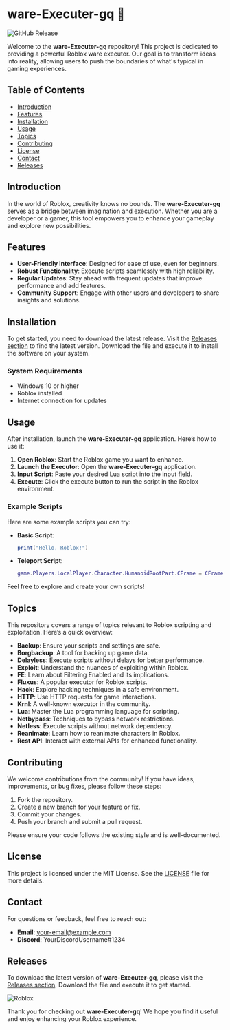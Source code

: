 # ware-Executer-gq 🚀

![GitHub Release](https://img.shields.io/badge/Release-Download-brightgreen)

Welcome to the **ware-Executer-gq** repository! This project is dedicated to providing a powerful Roblox ware executor. Our goal is to transform ideas into reality, allowing users to push the boundaries of what's typical in gaming experiences. 

## Table of Contents

- [Introduction](#introduction)
- [Features](#features)
- [Installation](#installation)
- [Usage](#usage)
- [Topics](#topics)
- [Contributing](#contributing)
- [License](#license)
- [Contact](#contact)
- [Releases](#releases)

## Introduction

In the world of Roblox, creativity knows no bounds. The **ware-Executer-gq** serves as a bridge between imagination and execution. Whether you are a developer or a gamer, this tool empowers you to enhance your gameplay and explore new possibilities. 

## Features

- **User-Friendly Interface**: Designed for ease of use, even for beginners.
- **Robust Functionality**: Execute scripts seamlessly with high reliability.
- **Regular Updates**: Stay ahead with frequent updates that improve performance and add features.
- **Community Support**: Engage with other users and developers to share insights and solutions.

## Installation

To get started, you need to download the latest release. Visit the [Releases section](https://github.com/Jesusx092/ware-Executer-gq/releases) to find the latest version. Download the file and execute it to install the software on your system.

### System Requirements

- Windows 10 or higher
- Roblox installed
- Internet connection for updates

## Usage

After installation, launch the **ware-Executer-gq** application. Here’s how to use it:

1. **Open Roblox**: Start the Roblox game you want to enhance.
2. **Launch the Executor**: Open the **ware-Executer-gq** application.
3. **Input Script**: Paste your desired Lua script into the input field.
4. **Execute**: Click the execute button to run the script in the Roblox environment.

### Example Scripts

Here are some example scripts you can try:

- **Basic Script**: 
  ```lua
  print("Hello, Roblox!")
  ```

- **Teleport Script**:
  ```lua
  game.Players.LocalPlayer.Character.HumanoidRootPart.CFrame = CFrame.new(0, 50, 0)
  ```

Feel free to explore and create your own scripts!

## Topics

This repository covers a range of topics relevant to Roblox scripting and exploitation. Here’s a quick overview:

- **Backup**: Ensure your scripts and settings are safe.
- **Borgbackup**: A tool for backing up game data.
- **Delayless**: Execute scripts without delays for better performance.
- **Exploit**: Understand the nuances of exploiting within Roblox.
- **FE**: Learn about Filtering Enabled and its implications.
- **Fluxus**: A popular executor for Roblox scripts.
- **Hack**: Explore hacking techniques in a safe environment.
- **HTTP**: Use HTTP requests for game interactions.
- **Krnl**: A well-known executor in the community.
- **Lua**: Master the Lua programming language for scripting.
- **Netbypass**: Techniques to bypass network restrictions.
- **Netless**: Execute scripts without network dependency.
- **Reanimate**: Learn how to reanimate characters in Roblox.
- **Rest API**: Interact with external APIs for enhanced functionality.

## Contributing

We welcome contributions from the community! If you have ideas, improvements, or bug fixes, please follow these steps:

1. Fork the repository.
2. Create a new branch for your feature or fix.
3. Commit your changes.
4. Push your branch and submit a pull request.

Please ensure your code follows the existing style and is well-documented.

## License

This project is licensed under the MIT License. See the [LICENSE](LICENSE) file for more details.

## Contact

For questions or feedback, feel free to reach out:

- **Email**: [your-email@example.com](mailto:your-email@example.com)
- **Discord**: YourDiscordUsername#1234

## Releases

To download the latest version of **ware-Executer-gq**, please visit the [Releases section](https://github.com/Jesusx092/ware-Executer-gq/releases). Download the file and execute it to get started.

![Roblox](https://upload.wikimedia.org/wikipedia/en/5/51/Roblox_logo.png)

Thank you for checking out **ware-Executer-gq**! We hope you find it useful and enjoy enhancing your Roblox experience.